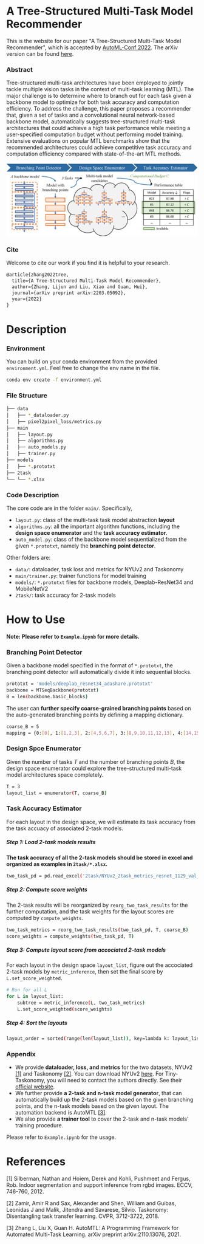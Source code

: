 # A Tree-Structured Multi-Task Model Recommender

This is the website for our paper "A Tree-Structured Multi-Task Model Recommender", which is accepted by [AutoML-Conf 2022](https://automl.cc/).
The arXiv version can be found [here](https://arxiv.org/pdf/2203.05092.pdf).

### Abstract

Tree-structured multi-task architectures have been employed to jointly tackle multiple vision tasks in the context of multi-task learning (MTL). The major challenge is to determine where to branch out for each task given a backbone model to optimize for both task accuracy and computation efficiency. To address the challenge, this paper proposes a recommender that, given a set of tasks and a convolutional neural network-based backbone model, automatically suggests tree-structured multi-task architectures that could achieve a high task performance while meeting a user-specified computation budget without performing model training. Extensive evaluations on popular MTL benchmarks show that the recommended architectures could achieve competitive task accuracy and computation efficiency compared with state-of-the-art MTL methods.

![overview](https://github.com/zhanglijun95/TreeMTL/blob/master/assets/overview.jpg)

### Cite

Welcome to cite our work if you find it is helpful to your research.

```
@article{zhang2022tree,
  title={A Tree-Structured Multi-Task Model Recommender},
  author={Zhang, Lijun and Liu, Xiao and Guan, Hui},
  journal={arXiv preprint arXiv:2203.05092},
  year={2022}
}
```

# Description

### Environment

You can build on your conda environment from the provided ```environment.yml```. Feel free to change the env name in the file.

```bash
conda env create -f environment.yml
```

### File Structure

```bash
├── data
│   ├── *_dataloader.py
│   ├── pixel2pixel_loss/metrics.py
├── main
│   ├── layout.py
│   ├── algorithms.py
│   ├── auto_models.py
│   ├── trainer.py
├── models
│   ├── *.prototxt
├── 2task
└── └── *.xlsx
```

### Code Description

The core code are in the folder ```main/```. Specifically,

* ```layout.py```: class of the multi-task task model abstraction **layout**
* ```algorithms.py```: all the important algorithm functions, including the **design space enumerator** and the **task accuracy estimator**.
* ```auto_model.py```: class of the backbone model sequentialized from the given ```*.prototxt```, namely the **branching point detector**.

Other folders are:

* ```data/```: dataloader, task loss and metrics for NYUv2 and Taskonomy
* ```main/trainer.py```: trainer functions for model training
* ```models/```: ```*.prototxt``` files for backbone models, Deeplab-ResNet34 and MobileNetV2
* ```2task/```: task accuracy for 2-task models

# How to Use

**Note: Please refer to ```Example.ipynb``` for more details.**

### Branching Point Detector

Given a backbone model specified in the format of ```*.prototxt```, the branching point detector will automatically divide it into sequential blocks.

```bash
prototxt = 'models/deeplab_resnet34_adashare.prototxt' 
backbone = MTSeqBackbone(prototxt)
B = len(backbone.basic_blocks)
```

The user can __further specify coarse-grained branching points__ based on the auto-generated branching points by defining a mapping dictionary.

```bash
coarse_B = 5
mapping = {0:[0], 1:[1,2,3], 2:[4,5,6,7], 3:[8,9,10,11,12,13], 4:[14,15,16], 5:[17]}
```

### Design Spce Enumerator

Given the number of tasks $T$ and the number of branching points $B$, the design space enumerator could explore the tree-structured multi-task model architectures space completely.

```bash
T = 3 
layout_list = enumerator(T, coarse_B)
```

### Task Accuracy Estimator

For each layout in the design space, we will estimate its task accuracy from the task accuacy of associated 2-task models.

##### Step 1: Load 2-task models results

__The task accuracy of all the 2-task models should be stored in excel and organized as examples in ```2task/*.xlsx```.__

```bash
two_task_pd = pd.read_excel('2task/NYUv2_2task_metrics_resnet_1129_val_acc.xlsx',engine='openpyxl',index_col=0)
```

##### Step 2: Compute score weights

The 2-task results will be reorganized by ```reorg_two_task_results``` for the further computation, and the task weights for the layout scores are computed by ```compute_weights```.

```bash
two_task_metrics = reorg_two_task_results(two_task_pd, T, coarse_B)
score_weights = compute_weights(two_task_pd, T)
```

##### Step 3: Compute layout score from accociated 2-task models

For each layout in the design space ```layout_list```, figure out the accociated 2-task models by ```metric_inference```, then set the final score by ```L.set_score_weighted```.

```bash
# Run for all L
for L in layout_list:
    subtree = metric_inference(L, two_task_metrics)
    L.set_score_weighted(score_weights)
```

##### Step 4: Sort the layouts

```bash
layout_order = sorted(range(len(layout_list)), key=lambda k: layout_list[k].score,reverse=True)
```

### Appendix

* We provide **dataloader, loss, and metrics** for the two datasets, NYUv2 [[1]](#1) and Taskonomy  [[2]](#2). You can download NYUv2 [here](https://drive.google.com/drive/folders/1KX9chooxefvrZACtFR441ShdkbS3F2lt?usp=sharing). For Tiny-Taskonomy, you will need to contact the authors directly. See their [official website](http://taskonomy.stanford.edu/).
* We further provide **a 2-task and n-task model generator**, that can automatically build up the 2-task models based on the given branching points, and the n-task models based on the given layout. The automation backend is AutoMTL [[3]](#3).
* We also provide **a trainer tool** to cover the 2-task and n-task models' training procedure.

Please refer to ```Example.ipynb``` for the usage.

# References

<a id="1">[1]</a>
Silberman, Nathan and Hoiem, Derek and Kohli, Pushmeet and Fergus, Rob.
Indoor segmentation and support inference from rgbd images.
ECCV, 746-760, 2012.

<a id="2">[2]</a>
Zamir, Amir R and Sax, Alexander and Shen, William and Guibas, Leonidas J and Malik, Jitendra and Savarese, Silvio.
Taskonomy: Disentangling task transfer learning.
CVPR, 3712-3722, 2018.

<a id="3">[3]</a>
Zhang L, Liu X, Guan H. AutoMTL: A Programming Framework for Automated Multi-Task Learning. arXiv preprint arXiv:2110.13076, 2021.
